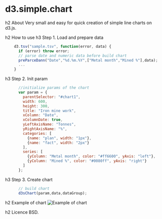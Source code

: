 # d3.simple.chart

h2 About
Very small and easy for quick creation of simple line charts on d3.js.

h2 How to use
h3 Step 1. Load and prepare data
```js
    d3.tsv("sample.tsv", function(error, data) {
      if (error) throw error;
      // parse date and numeric data before build chart
      preParceDann("Date","%d.%m.%Y",["Metal month","Mined %"],data);
      ...
    }
```
h3 Step 2. Init param
```js
      //initialize params of the chart
      var param = {
        parentSelector: "#chart1",
        width: 600,
        height: 300,
        title: "Iron mine work",
        xColumn: "Date",
        xColumnDate: true,
        yLeftAxisName: "Tonnes",
        yRightAxisName: "%",
        categories: [
          {name: "plan", width: "1px"},
          {name: "fact", width: "2px"}
        ],
        series: [
          {yColumn: "Metal month", color: "#ff6600", yAxis: "left"},
          {yColumn: "Mined %", color: "#0080ff", yAxis: "right"}
        ]
      };
```
h3 Step 3. Create chart
```js
      // build chart
      d3sChart(param,data,dataGroup);
```
h2 Example of chart
![Example of chart](https://cloud.githubusercontent.com/assets/20028214/16200289/8118c198-372e-11e6-89b5-da5072c648da.png)

h2 Licence
BSD.
